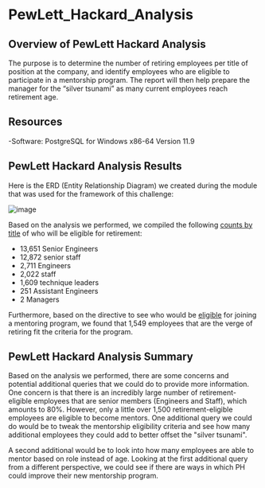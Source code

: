 # PewLett_Hackard_Analysis

## Overview of PewLett Hackard Analysis
The purpose is to determine the number of retiring employees per title of position at the company, and identify employees who are eligible to participate in a mentorship program. The report will then help prepare the manager for the “silver tsunami” as many current employees reach retirement age.

## Resources

-Software: PostgreSQL for Windows x86-64 Version 11.9

## PewLett Hackard Analysis Results

Here is the ERD (Entity Relationship Diagram) we created during the module that was used for the framework of this challenge: 

![image](https://user-images.githubusercontent.com/70483866/96363834-40ce5880-10fc-11eb-8922-46dfbeffb217.png)

Based on the analysis we performed, we compiled the following [counts by title](https://github.com/reno8946/PewLett-Hackard-Analysis/blob/main/Data/retirement_titles.csv) of who will be eligible for retirement:

* 13,651 Senior Engineers
* 12,872 senior staff
* 2,711 Engineers
* 2,022 staff
* 1,609 technique leaders
* 251 Assistant Engineers
* 2 Managers 

Furthermore, based on the directive to see who would be [eligible](https://github.com/reno8946/PewLett-Hackard-Analysis/blob/main/Data/mentorship_eligibility.csv) for joining a mentoring program, we found that 1,549 employees that are the verge of retiring fit the criteria for the program.

      
## PewLett Hackard Analysis Summary

Based on the analysis we performed, there are some concerns and potential additional queries that we could do to provide more information. One concern is that there is an incredibly large number of retirement-eligible employees that are senior members (Engineers and Staff), which amounts to 80%. However, only a little over 1,500 retirement-eligible employees are eligible to become mentors. One additional query we could do would be to tweak the mentorship eligibility criteria and see how many additional employees they could add to better offset the "silver tsunami".

A second additional would be to look into how many employees are able to mentor based on role instead of age. Looking at the first additional query from a different perspective, we could see if there are ways in which PH could improve their new mentorship program.
